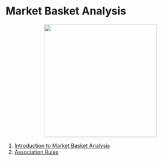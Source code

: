 # Market Basket Analysis

<p align="center">
  <img src="https://miro.medium.com/max/5760/1*DHfQvlMVBaJCHpYmj1kmCw.png" height="300px">
</p>

1. [Introduction to Market Basket Analysis](https://github.com/vanessaaleung/DS-notes/blob/master/marketing-analytics/market-basket/intro.md)
2. [Association Rules](https://github.com/vanessaaleung/DS-notes/blob/master/marketing-analytics/market-basket/association-rules.md)



